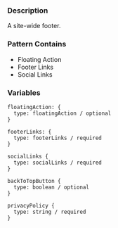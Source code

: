 ### Description
A site-wide footer.

### Pattern Contains
* Floating Action
* Footer Links
* Social Links

### Variables
~~~
floatingAction: {
  type: floatingAction / optional
}

footerLinks: {
  type: footerLinks / required
}

socialLinks {
  type: socialLinks / required
}

backToTopButton {
  type: boolean / optional
}

privacyPolicy {
  type: string / required
}
~~~
